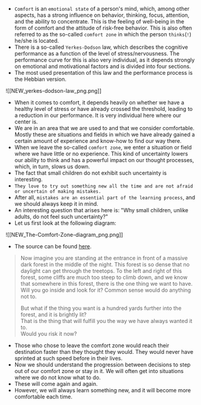 - `Comfort` is an `emotional state` of a person's mind, which, among other aspects, has a strong influence on behavior, thinking, focus, attention, and the ability to concentrate. This is the feeling of well-being in the form of comfort and the attitude of risk-free behavior. This is also often referred to as the so-called `comfort zone` in which the person `thinks`(`!`) he/she is located.
- There is a so-called `Yerkes-Dodson` law, which describes the cognitive performance as a function of the level of stress/nervousness. The performance curve for this is also very individual, as it depends strongly on emotional and motivational factors and is divided into four sections.
- The most used presentation of this law and the performance process is the Hebbian version.

![[NEW_yerkes-dodson-law_png.png]]

- When it comes to comfort, it depends heavily on whether we have a healthy level of stress or have already crossed the threshold, leading to a reduction in our performance. It is very individual here where our center is. 
- We are in an area that we are used to and that we consider comfortable. Mostly these are situations and fields in which we have already gained a certain amount of experience and know-how to find our way there.
- When we leave the so-called `comfort zone`, we enter a situation or field where we have little or no experience. This kind of uncertainty lowers our ability to think and has a powerful impact on our thought processes, which, in turn, slows us down.
- The fact that small children do not exhibit such uncertainty is interesting.
- `They love to try out something new all the time and are not afraid or uncertain of making mistakes.`
- After all, `mistakes are an essential part of the learning process`, and we should always keep it in mind.
- An interesting question that arises here is: "Why small children, unlike adults, do not feel such uncertainty?"
- Let us first look at the following diagram:

![[NEW_The-Comfort-Zone-diagram_png.png]]
- The source can be found [here](https://cross-silo.com/wp-content/uploads/2020/08/The-Comfort-Zone-diagram1.jpg).

> Now imagine you are standing at the entrance in front of a massive dark forest in the middle of the night. This forest is so dense that no daylight can get through the treetops. To the left and right of this forest, some cliffs are much too steep to climb down, and we know that somewhere in this forest, there is the one thing we want to have. 
> Will you go inside and look for it? 
> Common sense would do anything not to.  
> 
> But what if the thing you want is a hundred yards further into the forest, and it is brightly lit?  
> That is the thing that will fulfill you the way we have always wanted it to.  
> Would you risk it now?

- Those who chose to leave the comfort zone would reach their destination faster than they thought they would. They would never have sprinted at such speed before in their lives.
- Now we should understand the progression between decisions to step out of our comfort zone or stay in it. We will often get into situations where we do not know what to do. 
- These will come again and again. 
- However, we will always learn something new, and it will become more comfortable each time.